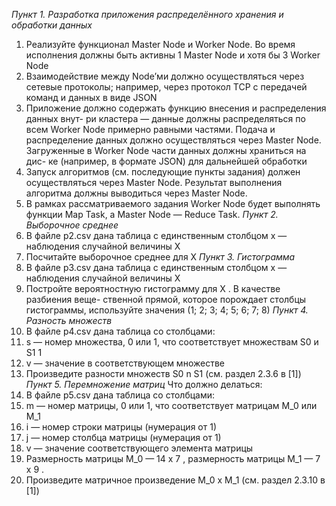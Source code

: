 *Пункт 1. Разработка приложения распределённого хранения и обработки данных*
1) Реализуйте функционал Master Node и Worker Node. Во время исполнения должны
быть активны 1 Master Node и хотя бы 3 Worker Node
2) Взаимодействие между Node’ми должно осуществляться через сетевые протоколы;
например, через протокол TCP с передачей команд и данных в виде JSON
3) Приложение должно содержать функцию внесения и распределения данных внут-
ри кластера — данные должны распределяться по всем Worker Node примерно
равными частями. Подача и распределение данных должно осуществляться через
Master Node. Загруженные в Worker Node части данных должны храниться на дис-
ке (например, в формате JSON) для дальнейшей обработки
4) Запуск алгоритмов (см. последующие пункты задания) должен осуществляться
через Master Node. Результат выполнения алгоритма должны выводиться через
Master Node.
5) В рамках рассматриваемого задания Worker Node будет выполнять функции Map
Task, а Master Node — Reduce Task.
*Пункт 2. Выборочное среднее*
1) В файле p2.csv дана таблица с единственным столбцом x — наблюдения случайной
величины X
2) Посчитайте выборочное среднее для X
*Пункт 3. Гистограмма*
1) В файле p3.csv дана таблица с единственным столбцом x — наблюдения случайной
величины X
2) Постройте вероятностную гистограмму для X . В качестве разбиения веще-
ственной прямой, которое порождает столбцы гистограммы, используйте значения
(1; 2; 3; 4; 5; 6; 7; 8)
*Пункт 4. Разность множеств*
1) В файле p4.csv дана таблица со столбцами:
1) s — номер множества, 0 или 1, что соответствует множествам S0 и S1
1
2) v — значение в соответствующем множестве
2) Произведите разности множеств S0 n S1 (см. раздел 2.3.6 в [1])
*Пункт 5. Перемножение матриц*
Что должно делаться:
1) В файле p5.csv дана таблица со столбцами:
1) m — номер матрицы, 0 или 1, что соответствует матрицам M_0 или M_1
2) i — номер строки матрицы (нумерация от 1)
3) j — номер столбца матрицы (нумерация от 1)
4) v — значение соответствующего элемента матрицы
2) Размерность матрицы M_0 — 14 х 7 , размерность матрицы M_1 — 7 х 9 .
3) Произведите матричное произведение M_0 х M_1 (см. раздел 2.3.10 в [1])
